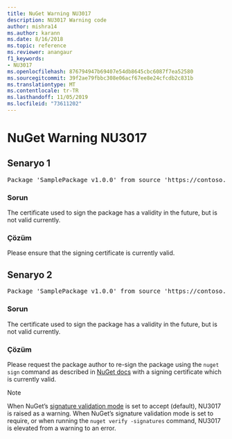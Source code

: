 ```yaml
---
title: NuGet Warning NU3017
description: NU3017 Warning code
author: mishra14
ms.author: karann
ms.date: 8/16/2018
ms.topic: reference
ms.reviewer: anangaur
f1_keywords:
- NU3017
ms.openlocfilehash: 876794947b69407e54db8645cbc6087f7ea52580
ms.sourcegitcommit: 39f2ae79fbbc308e06acf67ee8e24cfcdb2c831b
ms.translationtype: MT
ms.contentlocale: tr-TR
ms.lasthandoff: 11/05/2019
ms.locfileid: "73611202"
---
```

# <a name="nuget-warning-nu3017"></a>NuGet Warning NU3017

## <a name="scenario-1"></a>Senaryo 1

<pre>Package 'SamplePackage v1.0.0' from source 'https://contoso.com/index.json': The signing certificate is not yet valid.</pre>

### <a name="issue"></a>Sorun

The certificate used to sign the package has a validity in the future, but is not valid currently.


### <a name="solution"></a>Çözüm

Please ensure that the signing certificate is currently valid.



## <a name="scenario-2"></a>Senaryo 2

<pre>Package 'SamplePackage v1.0.0' from source 'https://contoso.com/index.json': The primary signature's certificate is not yet valid.</pre>

### <a name="issue"></a>Sorun

The certificate used to sign the package has a validity in the future, but is not valid currently.


### <a name="solution"></a>Çözüm

Please request the package author to re-sign the package using the `nuget sign` command as described in [NuGet docs](https://docs.microsoft.com/nuget/create-packages/sign-a-package) with a signing certificate which is currently valid.


> [!Note]
> When NuGet’s [signature validation mode](https://docs.microsoft.com/nuget/consume-packages/installing-signed-packages#configure-package-signature-requirements) is set to accept (default), NU3017 is raised as a warning. When NuGet’s signature validation mode is set to require, or when running the `nuget verify -signatures` command, NU3017 is elevated from a warning to an error. 